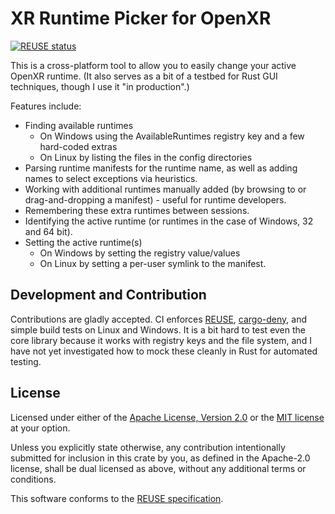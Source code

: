 # XR Runtime Picker for OpenXR

<!--
Copyright 2023, Collabora, Ltd.
SPDX-License-Identifier: CC-BY-4.0
-->

[![REUSE status](https://api.reuse.software/badge/github.com/rpavlik/xr-picker)](https://api.reuse.software/info/github.com/rpavlik/xr-picker)

This is a cross-platform tool to allow you to easily change your active OpenXR
runtime. (It also serves as a bit of a testbed for Rust GUI techniques, though I
use it "in production".)

Features include:

- Finding available runtimes
  - On Windows using the AvailableRuntimes registry key and a few hard-coded
    extras
  - On Linux by listing the files in the config directories
- Parsing runtime manifests for the runtime name, as well as adding names to
  select exceptions via heuristics.
- Working with additional runtimes manually added (by browsing to or
  drag-and-dropping a manifest) - useful for runtime developers.
- Remembering these extra runtimes between sessions.
- Identifying the active runtime (or runtimes in the case of Windows, 32 and 64
  bit).
- Setting the active runtime(s)
  - On Windows by setting the registry value/values
  - On Linux by setting a per-user symlink to the manifest.

## Development and Contribution

Contributions are gladly accepted. CI enforces
[REUSE](https://reuse.software/), [cargo-deny][], and simple build tests on
Linux and Windows. It is a bit hard to test even the core library because it
works with registry keys and the file system, and I have not yet investigated
how to mock these cleanly in Rust for automated testing.

[cargo-deny]: https://embarkstudios.github.io/cargo-deny/

## License

Licensed under either of the
[Apache License, Version 2.0](LICENSES/Apache-2.0.txt) or the
[MIT license](LICENSES/MIT.txt) at your option.

Unless you explicitly state otherwise, any contribution intentionally submitted
for inclusion in this crate by you, as defined in the Apache-2.0 license, shall
be dual licensed as above, without any additional terms or conditions.

This software conforms to the [REUSE specification](https://reuse.software).
